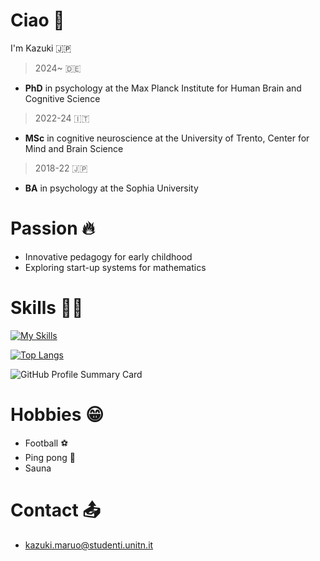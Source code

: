 # Ciao 👋

I'm Kazuki 🇯🇵
> 2024~ 🇩🇪
  * **PhD** in psychology at the Max Planck Institute for Human Brain and Cognitive Science
> 2022-24 🇮🇹
  * **MSc** in cognitive neuroscience at the University of Trento, Center for Mind and Brain Science
> 2018-22 🇯🇵
  * **BA** in psychology at the Sophia University 

# Passion 🔥
* Innovative pedagogy for early childhood
* Exploring start-up systems for mathematics


# Skills 👨‍💻
[![My Skills](https://skillicons.dev/icons?i=apple,matlab,r,py,vscode,pr,ae,ps,latex)](https://skillicons.dev)

[![Top Langs](https://github-readme-stats.vercel.app/api/top-langs/?username=KazukiMaruo&layout=donut&theme=tokyonight)](https://github.com/KazukiMaruo/github-readme-stats)

![GitHub Profile Summary Card](http://github-profile-summary-cards.vercel.app/api/cards/profile-details?username=KazukiMaruo&theme=tokyonight)


# Hobbies 😁
* Football ⚽
* Ping pong 🏓
* Sauna

# Contact 📤
* kazuki.maruo@studenti.unitn.it
